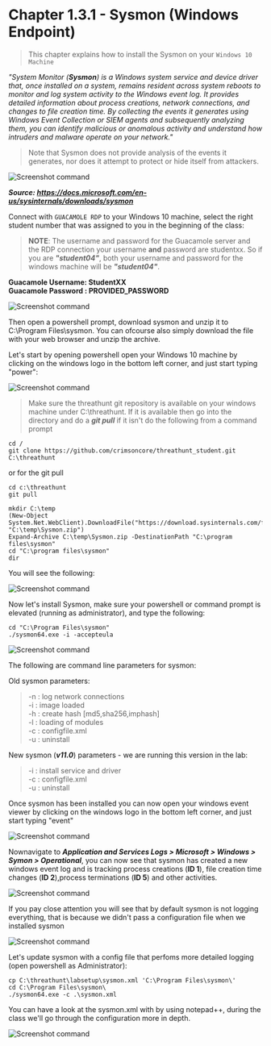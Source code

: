 #   Chapter 1.3.1 - Sysmon (Windows Endpoint)

>This chapter explains how to install the Sysmon on your `Windows 10 Machine`

_"System Monitor (**Sysmon**) is a Windows system service and device driver that, once installed on a system, remains resident across system reboots to monitor and log system activity to the Windows event log. It provides detailed information about process creations, network connections, and changes to file creation time. By collecting the events it generates using Windows Event Collection or SIEM agents and subsequently analyzing them, you can identify malicious or anomalous activity and understand how intruders and malware operate on your network."_

>Note that Sysmon does not provide analysis of the events it generates, nor does it attempt to protect or hide itself from attackers.

![Screenshot command](./assets/01-sysmondownload.jpg)

***Source: https://docs.microsoft.com/en-us/sysinternals/downloads/sysmon*** 

Connect with `GUACAMOLE RDP` to your Windows 10 machine, select the right student number that was assigned to you in the beginning of the class:

> **NOTE**: The username and password for the Guacamole server and the RDP connection your username __and__ password are studentxx. So if you are ***"student04"***, both your username and password for the windows machine will be ***"student04"***.

**Guacamole Username: StudentXX**  
**Guacamole Password : PROVIDED_PASSWORD**

![Screenshot command](./assets/02-guacamole.jpg)

Then open a powershell prompt, download sysmon and unzip it to C:\Program Files\sysmon. You can ofcourse also simply download the file with your web browser and unzip the archive.

Let's start by opening powershell open your Windows 10 machine by clicking on the windows logo in the bottom left corner, and just start typing "power":

![Screenshot command](./assets/04-powershell.jpg)

> Make sure the threathunt git repository is available on your windows machine under C:\threathunt. If it is available then go into the directory and do a ***git pull*** if it isn't do the following from a command prompt

```code
cd /
git clone https://github.com/crimsoncore/threathunt_student.git C:\threathunt
```

or for the git pull

```code
cd c:\threathunt
git pull
```

```code
mkdir C:\temp
(New-Object System.Net.WebClient).DownloadFile("https://download.sysinternals.com/files/Sysmon.zip", "C:\temp\Sysmon.zip")
Expand-Archive C:\temp\Sysmon.zip -DestinationPath "C:\program files\sysmon"
cd "C:\program files\sysmon"
dir
```

You will see the following:

![Screenshot command](./assets/01-sysmonunzip.jpg)

Now let's install Sysmon, make sure your powershell or command prompt is elevated (running as administrator), and type the following:

```code
cd "C:\Program Files\sysmon"
./sysmon64.exe -i -accepteula
```
![Screenshot command](./assets/01-sysmoninstall.jpg)

The following are command line parameters for sysmon:

Old sysmon parameters:  
>-n : log network connections  
-i : image loaded  
-h : create hash [md5,sha256,imphash]   
-l : loading of modules  
-c : configfile.xml  
-u : uninstall  

New sysmon (***v11.0***) parameters - we are running this version in the lab:  
> -i : install service and driver  
-c : configfile.xml  
-u : uninstall

Once sysmon has been installed you can now open your windows event viewer by clicking on the windows logo in the bottom left corner, and just start typing "event"

![Screenshot command](./assets/02-openevent.jpg)

 Nownavigate to ***Application and Services Logs > Microsoft > Windows > Symon > Operational***, you can now see that sysmon has created a new windows event log and is tracking process creations (**ID 1**), file creation time changes (**ID 2**),process terminations (**ID 5**) and other activities. 

 ![Screenshot command](./assets/02-eventviewer.jpg)

 If you pay close attention you will see that by default sysmon is not logging everything, that is because we didn't pass a configuration file when we installed sysmon

 ![Screenshot command](./assets/03-sysmonevents.jpg)

Let's update sysmon with a config file that perfoms more detailed logging (open powershell as Administrator):

```code
cp C:\threathunt\labsetup\sysmon.xml 'C:\Program Files\sysmon\'
cd C:\Program Files\sysmon\
./sysmon64.exe -c .\sysmon.xml
```
You can have a look at the sysmon.xml with by using notepad++, during the class we'll go through the configuration more in depth.

![Screenshot command](./assets/01-sysmonconfig.jpg)
